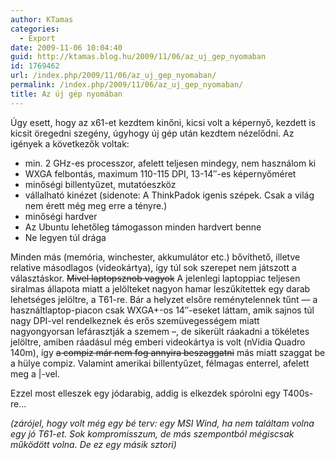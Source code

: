 ```yaml
---
author: KTamas
categories:
  - Export
date: 2009-11-06 10:04:40
guid: http://ktamas.blog.hu/2009/11/06/az_uj_gep_nyomaban
id: 1769462
url: /index.php/2009/11/06/az_uj_gep_nyomaban/
permalink: /index.php/2009/11/06/az_uj_gep_nyomaban/
title: Az új gép nyomában
---
```


Úgy esett, hogy az x61-et kezdtem kinőni, kicsi volt a képernyő, kezdett is kicsit öregedni szegény, úgyhogy új gép után kezdtem nézelődni. Az igények a következők voltak:

  * min. 2 GHz-es processzor, afelett teljesen mindegy, nem használom ki
  * WXGA felbontás, maximum 110-115 DPI, 13-14&#8243;-es képernyőméret
  * minőségi billentyűzet, mutatóeszköz
  * vállalható kinézet (sidenote: A ThinkPadok igenis szépek. Csak a világ nem érett még meg erre a tényre.)
  * minőségi hardver
  * Az Ubuntu lehetőleg támogasson minden hardvert benne
  * Ne legyen túl drága

Minden más (memória, winchester, akkumulátor etc.) bővíthető, illetve relative másodlagos (videokártya), így túl sok szerepet nem játszott a választáskor. <span style="text-decoration: line-through;">Mivel laptopsznob vagyok</span> A jelenlegi laptoppiac teljesen siralmas állapota miatt a jelölteket nagyon hamar leszűkítettek egy darab lehetséges jelöltre, a T61-re. Bár a helyzet elsőre reménytelennek tűnt &#8212; a használtlaptop-piacon csak WXGA+-os 14&#8243;-eseket láttam, amik sajnos túl nagy DPI-vel rendelkeznek és erős szemüvegességem miatt nagyongyorsan lefárasztják a szemem &#8211;, de sikerült ráakadni a tökéletes jelöltre, amiben ráadásul még emberi videokártya is volt (nVidia Quadro 140m), így <span style="text-decoration: line-through;">a compiz már nem fog annyira beszaggatni</span> más miatt szaggat be a hülye compiz. Valamint amerikai billentyűzet, félmagas enterrel, afelett meg a \|-vel. 

Ezzel most elleszek egy jódarabig, addig is elkezdek spórolni egy T400s-re&#8230; 

_(zárójel, hogy volt még egy bé terv: egy MSI Wind, ha nem találtam volna egy jó T61-et. Sok kompromisszum, de más szempontból mégiscsak működött volna. De ez egy másik sztori)_
